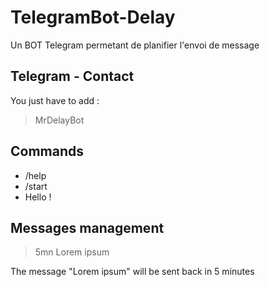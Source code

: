 # TelegramBot-Delay
Un BOT Telegram permetant de planifier l'envoi de message

## Telegram - Contact
You just have to add :
> MrDelayBot

## Commands
- /help
- /start
- Hello !

## Messages management

> 5mn Lorem ipsum

The message "Lorem ipsum" will be sent back in 5 minutes

